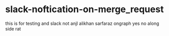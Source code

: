 # slack-noftication-on-merge_request
this is for testing and slack not anjl alikhan sarfaraz ongraph yes no along side rat
